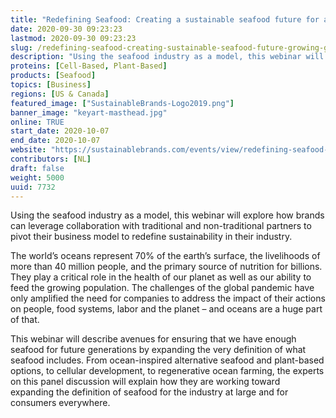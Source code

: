 ```yaml
---
title: "Redefining Seafood: Creating a sustainable seafood future for a growing global population"
date: 2020-09-30 09:23:23
lastmod: 2020-09-30 09:23:23
slug: /redefining-seafood-creating-sustainable-seafood-future-growing-global-population
description: "Using the seafood industry as a model, this webinar will explore how brands can leverage collaboration with traditional and non-traditional partners to pivot their business model to redefine sustainability in their industry."
proteins: [Cell-Based, Plant-Based]
products: [Seafood]
topics: [Business]
regions: [US & Canada]
featured_image: ["SustainableBrands-Logo2019.png"]
banner_image: "keyart-masthead.jpg"
online: TRUE
start_date: 2020-10-07
end_date: 2020-10-07
website: "https://sustainablebrands.com/events/view/redefining-seafood-creating-a-sustainable-seafood-future-for-a-growing-global-population"
contributors: [NL]
draft: false
weight: 5000
uuid: 7732
---
```

<p>Using the seafood industry as a model, this webinar will explore how brands can leverage collaboration with traditional and non-traditional partners to pivot their business model to redefine sustainability in their industry.</p>
<p>The world’s oceans represent 70% of the earth’s surface, the livelihoods of more than 40 million people, and the primary source of nutrition for billions. They play a critical role in the health of our planet as well as our ability to feed the growing population. The challenges of the global pandemic have only amplified the need for companies to address the impact of their actions on people, food systems, labor and the planet – and oceans are a huge part of that.</p>
<p>This webinar will describe avenues for ensuring that we have enough seafood for future generations by expanding the very definition of what seafood includes. From ocean-inspired alternative seafood and plant-based options, to cellular development, to regenerative ocean farming, the experts on this panel discussion will explain how they are working toward expanding the definition of seafood for the industry at large and for consumers everywhere.</p>
